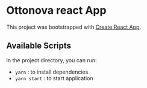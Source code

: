 # Ottonova react App

This project was bootstrapped with [Create React App](https://github.com/facebook/create-react-app).

## Available Scripts

In the project directory, you can run:

- `yarn` : to install dependencies
- `yarn start` : to start application


